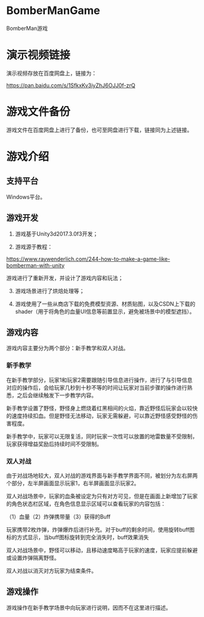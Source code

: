 # BomberManGame
BomberMan游戏

# 演示视频链接

演示视频存放在百度网盘上，链接为：

https://pan.baidu.com/s/1SfkxKv3iyZhJ6OJJ0f-zrQ

# 游戏文件备份

游戏文件在百度网盘上进行了备份，也可至网盘进行下载，链接同为上述链接。

# 游戏介绍

## 支持平台

Windows平台。

## 游戏开发

1. 游戏基于Unity3d2017.3.0f3开发；

2. 游戏源于教程：

https://www.raywenderlich.com/244-how-to-make-a-game-like-bomberman-with-unity

游戏进行了重新开发，并设计了游戏内容和玩法；

3. 游戏场景进行了烘焙处理等；

4. 游戏使用了一些从商店下载的免费模型资源、材质贴图，以及CSDN上下载的shader（用于将角色的血量UI信息等前置显示，避免被场景中的模型遮挡）。

## 游戏内容

游戏内容主要分为两个部分：新手教学和双人对战。

### 新手教学

在新手教学部分，玩家1和玩家2需要跟随引导信息进行操作，进行了与引导信息对应的操作后，会给玩家几秒到十秒不等的时间让玩家对当前步骤的操作进行熟悉，之后会继续触发下一步教学内容。

新手教学设置了野怪，野怪身上燃烧着红黑相间的火焰，靠近野怪后玩家会以较快的速度持续扣血。但是野怪无法移动，玩家无需躲避，可以靠近野怪感受野怪的伤害程度。

新手教学中，玩家可以无限复活，同时玩家一次性可以放置的地雷数量不受限制，玩家获得增益奖励后持续时间不受限制。

### 双人对战

由于对战场地较大，双人对战的游戏界面与新手教学界面不同，被划分为左右屏两个部分，左半屏画面显示玩家1，右半屏画面显示玩家2。

双人对战场景中，玩家的血条被设定为只有对方可见，但是在画面上新增加了玩家的角色状态栏区域，在角色信息显示区域可以查看玩家的内容包括：

（1）血量（2）炸弹携带量（3）获得的Buff

玩家携带2枚炸弹，炸弹爆炸后进行补充。对于buff的剩余时间，使用旋转buff图标的方式显示，当buff图标旋转到完全消失时，buff效果消失

双人对战场景中，野怪可以移动，且移动速度略高于玩家的速度，玩家应提前躲避或设置炸弹隔离野怪。

双人对战以消灭对方玩家为结束条件。

## 游戏操作

游戏操作在新手教学场景中向玩家进行说明，因而不在这里进行描述。


